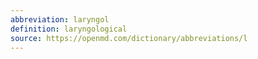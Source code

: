 ```yaml
---
abbreviation: laryngol
definition: laryngological
source: https://openmd.com/dictionary/abbreviations/l
---
```

